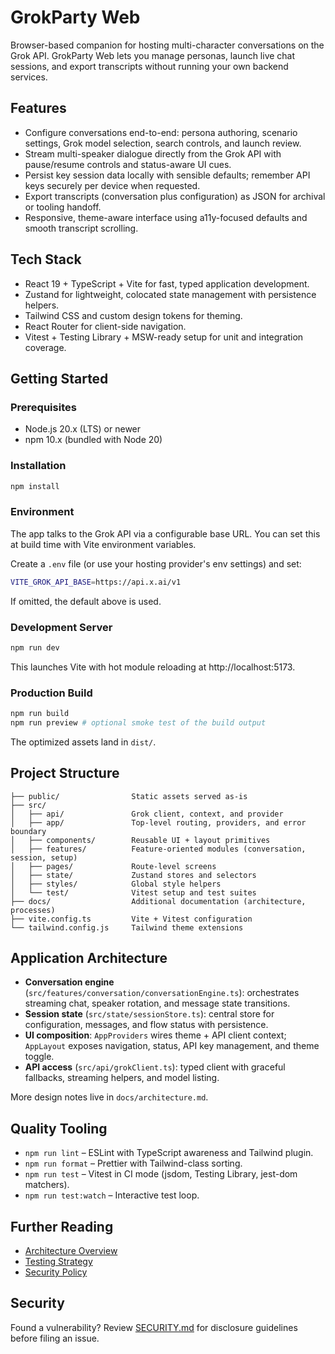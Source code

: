 # GrokParty Web

Browser-based companion for hosting multi-character conversations on the Grok API. GrokParty Web lets you manage personas, launch live chat sessions, and export transcripts without running your own backend services.

## Features
- Configure conversations end-to-end: persona authoring, scenario settings, Grok model selection, search controls, and launch review.
- Stream multi-speaker dialogue directly from the Grok API with pause/resume controls and status-aware UI cues.
- Persist key session data locally with sensible defaults; remember API keys securely per device when requested.
- Export transcripts (conversation plus configuration) as JSON for archival or tooling handoff.
- Responsive, theme-aware interface using a11y-focused defaults and smooth transcript scrolling.

## Tech Stack
- React 19 + TypeScript + Vite for fast, typed application development.
- Zustand for lightweight, colocated state management with persistence helpers.
- Tailwind CSS and custom design tokens for theming.
- React Router for client-side navigation.
- Vitest + Testing Library + MSW-ready setup for unit and integration coverage.

## Getting Started
### Prerequisites
- Node.js 20.x (LTS) or newer
- npm 10.x (bundled with Node 20)

### Installation
```bash
npm install
```

### Environment
The app talks to the Grok API via a configurable base URL. You can set this at build time with Vite environment variables.

Create a `.env` file (or use your hosting provider's env settings) and set:
```bash
VITE_GROK_API_BASE=https://api.x.ai/v1
```
If omitted, the default above is used.

### Development Server
```bash
npm run dev
```
This launches Vite with hot module reloading at http://localhost:5173.

### Production Build
```bash
npm run build
npm run preview # optional smoke test of the build output
```
The optimized assets land in `dist/`.

## Project Structure
```
├── public/                Static assets served as-is
├── src/
│   ├── api/               Grok client, context, and provider
│   ├── app/               Top-level routing, providers, and error boundary
│   ├── components/        Reusable UI + layout primitives
│   ├── features/          Feature-oriented modules (conversation, session, setup)
│   ├── pages/             Route-level screens
│   ├── state/             Zustand stores and selectors
│   ├── styles/            Global style helpers
│   └── test/              Vitest setup and test suites
├── docs/                  Additional documentation (architecture, processes)
├── vite.config.ts         Vite + Vitest configuration
└── tailwind.config.js     Tailwind theme extensions
```

## Application Architecture
- **Conversation engine** (`src/features/conversation/conversationEngine.ts`): orchestrates streaming chat, speaker rotation, and message state transitions.
- **Session state** (`src/state/sessionStore.ts`): central store for configuration, messages, and flow status with persistence.
- **UI composition**: `AppProviders` wires theme + API client context; `AppLayout` exposes navigation, status, API key management, and theme toggle.
- **API access** (`src/api/grokClient.ts`): typed client with graceful fallbacks, streaming helpers, and model listing.

More design notes live in `docs/architecture.md`.

## Quality Tooling
- `npm run lint` – ESLint with TypeScript awareness and Tailwind plugin.
- `npm run format` – Prettier with Tailwind-class sorting.
- `npm run test` – Vitest in CI mode (jsdom, Testing Library, jest-dom matchers).
- `npm run test:watch` – Interactive test loop.

## Further Reading
- [Architecture Overview](docs/architecture.md)
- [Testing Strategy](docs/testing.md)
- [Security Policy](SECURITY.md)

## Security
Found a vulnerability? Review [SECURITY.md](SECURITY.md) for disclosure guidelines before filing an issue.